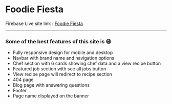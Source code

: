 # Foodie Fiesta
Firebase Live site link : [Foodie Fiesta](https://foodie-fiesta-449d3.web.app/home)
<hr/>

### Some of the best features of this site is 😃

- Fully responsive design for mobile and desktop
- Navbar with brand name and navigation options
- Chef section with 6 cards showing chef data and a view recipe button
- Featured job section with see all jobs button
- View recipe page will redirect to recipe section
- 404 page
- Blog page with answering questions
- Footer
- Page name displayed on the banner
